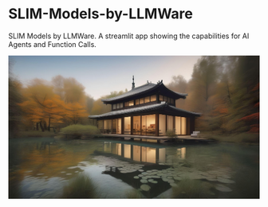 # SLIM-Models-by-LLMWare
SLIM Models by LLMWare. A streamlit app showing the capabilities for AI Agents and Function Calls.


![alt text](https://github.com/yashraj-96/Small-Language-Models-LLMware/blob/main/repo_pic.jpg)
